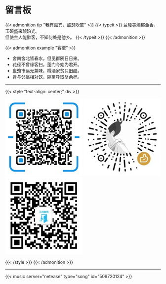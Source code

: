 # 留言板

{{< admonition tip "我有嘉宾，鼓瑟吹笙" >}}
{{< typeit >}}
 兰陵美酒郁金香，玉碗盛来琥珀光。<br>
 但使主人能醉客，不知何处是他乡。
{{< /typeit >}}
{{< /admonition >}}



{{< admonition example "客至" >}}

- 舍南舍北皆春水，但见群鸥日日来。
- 花径不曾缘客扫，蓬门今始为君开。
- 盘飧市远无兼味，樽酒家贫只旧醅。
- 肯与邻翁相对饮，隔篱呼取尽余杯。

---

{{< style "text-align: center;" div >}}

  ![支付宝打赏](/images/alipay_250.png)
  ![微信打赏](/images/wechatpay_250.png)
  ![公众号有惊喜](/images/wxqr_250.png)

{{< /style >}}
{{< /admonition >}}

---

{{< music server="netease" type="song" id="509720124" >}}
